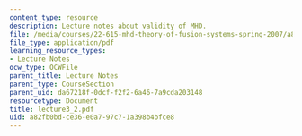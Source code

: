 ```yaml
---
content_type: resource
description: Lecture notes about validity of MHD.
file: /media/courses/22-615-mhd-theory-of-fusion-systems-spring-2007/a82fb0bdce36e0a797c71a398b4bfce8_lecture3_2.pdf
file_type: application/pdf
learning_resource_types:
- Lecture Notes
ocw_type: OCWFile
parent_title: Lecture Notes
parent_type: CourseSection
parent_uid: da67218f-0dcf-f2f2-6a46-7a9cda203148
resourcetype: Document
title: lecture3_2.pdf
uid: a82fb0bd-ce36-e0a7-97c7-1a398b4bfce8
---
```

